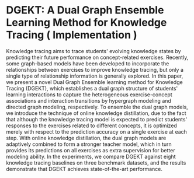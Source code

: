 # DGEKT: A Dual Graph Ensemble Learning Method for Knowledge Tracing ( Implementation )

Knowledge tracing aims to trace students' evolving knowledge states by predicting their future performance on concept-related exercises. Recently, some graph-based models have been developed to incorporate the relationships between exercises to improve knowledge tracing, but only a single type of relationship information is generally explored. In this paper, we present a novel Dual Graph Ensemble learning method for Knowledge Tracing (DGEKT), which establishes a dual graph structure of students' learning interactions to capture the heterogeneous exercise-concept associations and interaction transitions by hypergraph modeling and directed graph modeling, respectively. To ensemble the dual graph models, we introduce the technique of online knowledge distillation, due to the fact that although the knowledge tracing model is expected to predict students' responses to the exercises related to different concepts, it is optimized merely with respect to the prediction accuracy on a single exercise at each step. With online knowledge distillation, the dual graph models are adaptively combined to form a stronger teacher model, which in turn provides its predictions on all exercises as extra supervision for better modeling ability. In the experiments, we compare DGEKT against eight knowledge tracing baselines on three benchmark datasets, and the results demonstrate that DGEKT achieves state-of-the-art performance.
